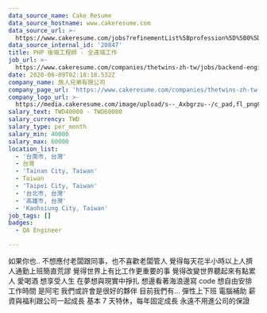 ```yaml
---
data_source_name: Cake Resume
data_source_hostname: www.cakeresume.com
data_source_url: >-
  https://www.cakeresume.com/jobs?refinementList%5Bprofession%5D%5B0%5D=engineering_qa-engineer&refinementList%5Bsalary_type%5D=per_month&refinementList%5Bsalary_currency%5D=TWD&range%5Bsalary_range%5D%5Bmax%5D=600000
data_source_internal_id: '20847'
title: PHP 後端工程師 - 全遠端工作
job_url: >-
  https://www.cakeresume.com/companies/thetwins-zh-tw/jobs/backend-engineer-f46b48
date: 2020-06-09T02:18:18.532Z
company_name: 旅人兄弟有限公司
company_page_url: 'https://www.cakeresume.com/companies/thetwins-zh-tw'
company_logo_url: >-
  https://media.cakeresume.com/image/upload/s--_Axbgrzu--/c_pad,fl_png8,h_200,w_200/v1583745822/lvi81x8nenq0thou4rde.png
salary_text: TWD40000 - TWD60000
salary_currency: TWD
salary_type: per_month
salary_min: 40000
salary_max: 60000
location_list:
  - '台南市, 台灣'
  - 台灣
  - 'Tainan City, Taiwan'
  - Taiwan
  - 'Taipei City, Taiwan'
  - '台北市, 台灣'
  - '高雄市, 台灣'
  - 'Kaohsiung City, Taiwan'
job_tags: []
badges:
  - QA Engineer

---
```


如果你也.. 不想應付老闆跟同事，也不喜歡老闆管人 覺得每天花半小時以上人擠人通勤上班簡直荒謬 覺得世界上有比工作更重要的事 覺得改變世界聽起來有點累人 愛喝酒 想享受人生 在夢想與現實中掙扎 想邊看著海浪邊寫 code 想自由安排工作時間 是阿宅 我們或許會是很好的夥伴 目前我們有... 彈性上下班 電腦補助 薪資與福利跟公司一起成長 基本 7 天特休，每年固定成長 永遠不用進公司的保證